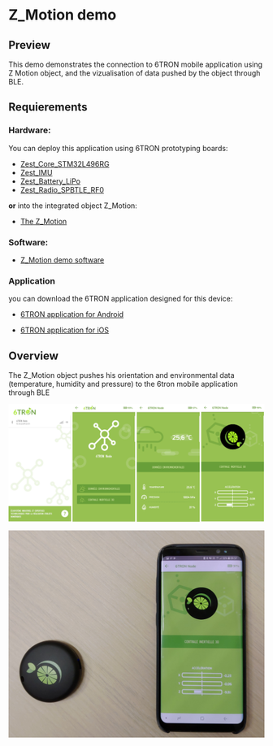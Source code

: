# Z_Motion demo

## Preview

This demo demonstrates the connection to 6TRON mobile application using Z Motion object, and the vizualisation of data pushed by the object through BLE.

## Requierements

### Hardware:

You can deploy this application using 6TRON prototyping boards:

* [Zest_Core_STM32L496RG](|catie_6tron/zest-core-stm32l496rg-hardware|master)
* [Zest_IMU](|catie_6tron/zest-imu-hardware|master)
* [Zest_Battery_LiPo](|catie_6tron/zest-battery-lipo-hardware|master)
* [Zest_Radio_SPBTLE_RF0](|catie_6tron/zest-radio-spbtle-rf0-hardware|master)

**or** into the integrated object Z_Motion:

* [The Z_Motion](|catie_6tron/z-motion-hardware|master)

### Software:

* [Z_Motion demo software](https://gitlab.com/catie_6tron/6tron-ble-node)

### Application 

you can download the 6TRON application designed for this device:

* [6TRON application for Android](https://play.google.com/store/apps/details?id=com.minkagency.a6tron)

* [6TRON application for iOS](https://itunes.apple.com/us/app/6tron/id1363884392?mt=8)

## Overview

The Z_Motion object pushes his orientation and environmental data (temperature, humidity and pressure) to the 6tron mobile application through BLE 

![6TRON mobile application](img/6tron-mobile-application.png)

![6TRON Z_Motion demo illustration](img/Z_Motion-demo-illustration.png)

